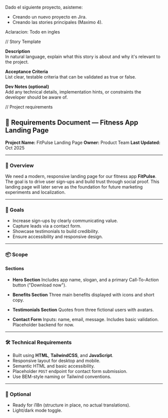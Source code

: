 Dado el siguiente proyecto, asisteme:

- Creando un nuevo proyecto en Jira.
- Creando las stories principales (Maximo 4).

Aclaracion: Todo en ingles

// Story Template

**Description**  
In natural language, explain what this story is about and why it's relevant to the project.

**Acceptance Criteria**  
List clear, testable criteria that can be validated as true or false.

**Dev Notes (optional)**  
Add any technical details, implementation hints, or constraints the developer should be aware of.

// Project requirements

## 📄 **Requirements Document — Fitness App Landing Page**

**Project Name:** FitPulse Landing Page
**Owner:** Product Team
**Last Updated:** Oct 2025

---

### 🧠 Overview

We need a modern, responsive landing page for our fitness app **FitPulse**. The goal is to drive user sign-ups and build trust through social proof. This landing page will later serve as the foundation for future marketing experiments and localization.

---

### 🎯 Goals

- Increase sign-ups by clearly communicating value.
- Capture leads via a contact form.
- Showcase testimonials to build credibility.
- Ensure accessibility and responsive design.

---

### 📦 Scope

#### Sections

- **Hero Section**
  Includes app name, slogan, and a primary Call-To-Action button ("Download now").

- **Benefits Section**
  Three main benefits displayed with icons and short copy.

- **Testimonials Section**
  Quotes from three fictional users with avatars.

- **Contact Form**
  Inputs: name, email, message. Includes basic validation. Placeholder backend for now.

---

### 🛠️ Technical Requirements

- Built using **HTML**, **TailwindCSS**, and **JavaScript**.
- Responsive layout for desktop and mobile.
- Semantic HTML and basic accessibility.
- Placeholder `POST` endpoint for contact form submission.
- Use BEM-style naming or Tailwind conventions.

---

### 🧪 Optional

- Ready for i18n (structure in place, no actual translations).
- Light/dark mode toggle.
